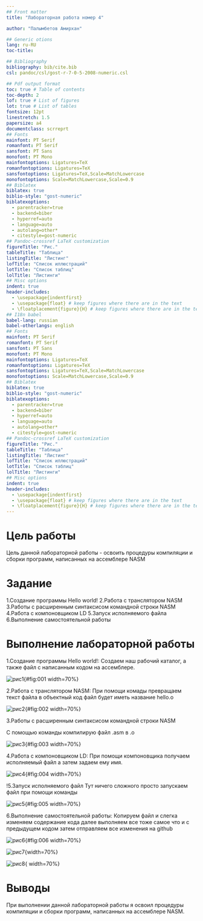 ```yaml
---
## Front matter
title: "Лабораторная работа номер 4"

author: "Палымбетов Амирхан"

## Generic otions
lang: ru-RU
toc-title:

## Bibliography
bibliography: bib/cite.bib
csl: pandoc/csl/gost-r-7-0-5-2008-numeric.csl

## Pdf output format
toc: true # Table of contents
toc-depth: 2
lof: true # List of figures
lot: true # List of tables
fontsize: 12pt
linestretch: 1.5
papersize: a4
documentclass: scrreprt
## Fonts
mainfont: PT Serif
romanfont: PT Serif
sansfont: PT Sans
monofont: PT Mono
mainfontoptions: Ligatures=TeX
romanfontoptions: Ligatures=TeX
sansfontoptions: Ligatures=TeX,Scale=MatchLowercase
monofontoptions: Scale=MatchLowercase,Scale=0.9
## Biblatex
biblatex: true
biblio-style: "gost-numeric"
biblatexoptions:
  - parentracker=true
  - backend=biber
  - hyperref=auto
  - language=auto
  - autolang=other*
  - citestyle=gost-numeric
## Pandoc-crossref LaTeX customization
figureTitle: "Рис."
tableTitle: "Таблица"
listingTitle: "Листинг"
lofTitle: "Список иллюстраций"
lotTitle: "Список таблиц"
lolTitle: "Листинги"
## Misc options
indent: true
header-includes:
  - \usepackage{indentfirst}
  - \usepackage{float} # keep figures where there are in the text
  - \floatplacement{figure}{H} # keep figures where there are in the text
## I18n babel
babel-lang: russian
babel-otherlangs: english
## Fonts
mainfont: PT Serif
romanfont: PT Serif
sansfont: PT Sans
monofont: PT Mono
mainfontoptions: Ligatures=TeX
romanfontoptions: Ligatures=TeX
sansfontoptions: Ligatures=TeX,Scale=MatchLowercase
monofontoptions: Scale=MatchLowercase,Scale=0.9
## Biblatex
biblatex: true
biblio-style: "gost-numeric"
biblatexoptions:
  - parentracker=true
  - backend=biber
  - hyperref=auto
  - language=auto
  - autolang=other*
  - citestyle=gost-numeric
## Pandoc-crossref LaTeX customization
figureTitle: "Рис."
tableTitle: "Таблица"
listingTitle: "Листинг"
lofTitle: "Список иллюстраций"
lotTitle: "Список таблиц"
lolTitle: "Листинги"
## Misc options
indent: true
header-includes:
  - \usepackage{indentfirst}
  - \usepackage{float} # keep figures where there are in the text
  - \floatplacement{figure}{H} # keep figures where there are in the text
---
```


# Цель работы
Цель данной лабораторной работы - освоить процедуры компиляции и сборки программ, написанных на ассемблере NASM 

# Задание

1.Создание программы Hello world!
2.Работа с транслятором NASM
3.Работы с расширенным синтаксисом командной строки NASM
4.Работа с компоновщиком LD
5.Запуск исполняемого файла
6.Выполнение самостоятельной работы



# Выполнение лабораторной работы

1.Создание программы Hello world!:
Создаем наш рабочий каталог, а также файл с написанным кодом на ассемблере.


![рис1](image/work1.png){#fig:001 width=70%}

2.Работа с транслятором NASM:
При помощи комады превращаем текст файла в объектный код
файл будет иметь название hello.o

![рис2](image/work2.png){#fig:002 width=70%}

3.Работы с расширенным синтаксисом командной строки NASM

С помощью команды компилирую файл .asm в .o 

![рис3](image/work3.png){#fig:003 width=70%}

4.Работа с компоновщиком LD:
При помощи компоновщика получаем исполняемый файл а затем задаем ему имя.

![рис4](image/work4.png){#fig:004 width=70%}

!5.Запуск исполняемого файл
Тут ничего сложного
просто запускаем файл при помощи команды

![рис5](image/work5.png){#fig:005 width=70%}

6.Выполнение самостоятельной работы:
Копируем файл и слегка изменяем содержание кода 
далее выполняем все тоже самое что и с предыдущем кодом
затем отправляем все изменения на github

![рис6](image/work6.png){#fig:006 width=70%}

![рис7](image/work7.png){width=70%}

![рис8](image/work8.png){ width=70%}

# Выводы

При выполнении данной лабораторной работы я освоил процедуры компиляции и сборки программ, написанных на ассемблере NASM.


